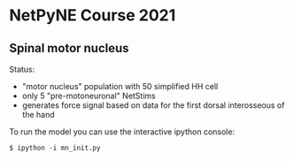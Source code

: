 # NetPyNE Course 2021

## Spinal motor nucleus

Status:
- "motor nucleus" population with 50 simplified HH cell
- only 5 "pre-motoneuronal" NetStims
- generates force signal based on data for the first dorsal interosseous of the hand

To run the model you can use the interactive ipython console:
```
$ ipython -i mn_init.py
```
